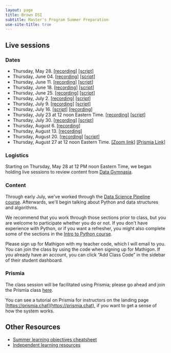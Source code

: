 ```yaml
---
layout: page
title: Brown DSI
subtitle: Master's Program Summer Preparation
use-site-title: true
---
```


## Live sessions

### Dates

* Thursday, May 28. [[recording]](https://brown.zoom.us/rec/share/7MlbEo-q01xJbYHctmLvQK0mFaLjeaa803VP-vMFyE_FxR8Cm66a77hN7qT0bvoV) [[script]](https://prismia.chat/shared/457Y-X1HA)
* Thursday, June 04. [[recording]](https://brown.zoom.us/rec/share/-8dKAJjI-EJJSYXdxGvPaLYAL5XKX6a823QYqaAOzBozrR2lpktVRdnOr6LqeaDG) [[script]](https://prismia.chat/shared/UZKU-GWRI)
* Thursday, June 11. [[recording]](https://brown.zoom.us/rec/share/2Ol_KZSq-FpJfdLo2lPNQKwrILWiX6a80yZPrKAOy0bM3LIYVQCQzUkMhQGcaaR1?startTime=1591890486000) [[script]](https://prismia.chat/shared/2WTG-2OHJ)
* Thursday, June 18. [[recording]](
https://brown.zoom.us/rec/share/_vNtFZPUqWxLYa_17R-EC5xwHITlaaa8hCcf_6YImB4yMESBGW8HUSGr6MmMbe6t) [[script]](https://prismia.chat/shared/MWA4-37CO)
* Thursday, June 25. [[recording]](https://brown.zoom.us/rec/share/y8lFDIys1WxOHoXKsVyHUOkQRam5aaa8hHMbq_NbxBHrKLT8tVW54Nd_CGWgvsw) [[script]](https://prismia.chat/shared/G8N0-PW5H)
* Thursday, July 2. [[recording]](https://brown.zoom.us/rec/share/3PErc7LcyztIZbfC2kzjdKliL6Liaaa82yMc8vVZn0fEsE7Mpqt75tIJZOiH-87D?startTime=1593705149000) [[script]](https://prismia.chat/shared/448T-DUJK)
* Thursday, July 9. [[recording]](https://brown.zoom.us/rec/share/w5RLKa_K00RJGqPh60-DZYMmE93UT6a80CQf__UOz0rHtV4uUdJfmNRI2l2wdyO1?startTime=1594309281000) [[script]](https://prismia.chat/shared/GLJ6-UKFA)
* Thursday, July 16. [[script]](https://prismia.chat/shared/1BW6-NILW) [[recording]](https://brown.zoom.us/rec/share/4pR5C4ivr1hLQZ3qyFHkQqgqLp_Yeaa813Ac-KAPxUrc9xX8CDljpRDFOGOelI6b?startTime=1594914963000)
* Thursday, July 23 at 12 noon Eastern Time. [[recording]](https://brown.zoom.us/rec/share/_OZyMer8p0RJHoXSsxzgfbcwE9v4eaa82nAWq6Bcy00573G5hOAjroew0sUUV31h?startTime=1595519536000) [[script]](https://prismia.chat/shared/LK3B-1JCR)
* Thursday, July 30. [[recording]](https://brown.zoom.us/rec/share/tZZ_cZbS815OcoGVthyBc6kMQ8fJT6a81CBN_ftcyx0A7Xtr5JawnPZu_KOdp8nA?startTime=1596123701000) [[script]](https://prismia.chat/shared/XXBA-AD5G)
* Thursday, August 6. [[recording]](https://brown.zoom.us/rec/share/tPY2BpPR331JSYHSwXjtR6U6QIPeeaa8gHIYrPVZzBS1vKRwKCw_89YjRPbsmF8?startTime=1596728729000)
* Thursday, August 13. [[recording]](https://brown.zoom.us/rec/share/2Od2NeHfyD1IEqPz6F31UasQO97MT6a8gHJN-qYOz04g3ftFLhA1WEGyBqQub8zP)
* Thursday, August 20. [[recording]](
https://brown.zoom.us/rec/share/wZI2IJvd_0VJHY3C2R7FRf4tEITraaa81ilL-PYNzh5YiXlltd_EEEe1k7ZiilBs
) [[script]](https://prismia.chat/shared/UTFY-I8ZK)
* Thursday, August 27 at 12 noon Eastern Time. [[Zoom link]](https://brown.zoom.us/j/94575712174) [[Prismia Link]](https://prismia.chat/projects/a5543fce-71d1-4256-89cd-70845ee2cafb/join)


### Logistics

Starting on Thursday, May 28 at 12 PM noon Eastern Time, we began holding live sessions to review content from [Data Gymnasia](https://mathigon.org/data-gymnasia).

### Content 

Through early July, we've worked through the [Data Science Pipeline course](https://mathigon.org/course/intro-data-pipeline/introduction). Afterwards, we'll begin talking about Python and data structures and algorithms.

We recommend that you work through those sections prior to class, but you are welcome to participate whether you do or not. If you don't have experience with Python, or if you want a refresher, you might also complete some of the sections in the [Intro to Python course](https://mathigon.org/course/programming-in-python/introduction).

Please sign up for Mathigon with my teacher code, which I will email to you. You can join the class by using the code when signing up for Mathigon. If you already have an account, you can click “Add Class Code” in the sidebar of their student dashboard.

### Prismia

The class session will be facilitated using Prismia; please go ahead and join the Prismia class [here](https://prismia.chat/projects/a5543fce-71d1-4256-89cd-70845ee2cafb/join).

You can see a tutorial on Prismia for instructors on the landing page [https://prismia.chat](https://prismia.chat), if you want to get a sense of how the system works.


## Other Resources

* [Summer learning objectives cheatsheet](docs/cheatsheets/prelim-cheatsheet.pdf)
* [Independent learning resources](https://airtable.com/shr7NtBSsaay7nSzD)
